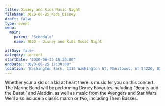 ```yaml
---
title: Disney and Kids Music Night
fileName: 2020-06-25_Kids_Disney
draft: false
type: event
menu: 
  main:
    parent: 'Schedule'
    name: 2020 - Disney and Kids Music Night

allDay: false
category: concert
startDate: "2020-06-25 18:30:00"
endDate: "2020-06-25 19:30:00"
location: "Washington Park, 1115 Washington St, Manitowoc, WI 54220, USA"
---
```

Whether your a kid or a kid at heart there is music for you on this concert.  The Marine Band will be performing Disney Favorites including “Beauty and the Beast,” and Aladdin, as well as music from the Avengers and Star Wars.  We’ll also include a classic march or two, including Them Basses.
